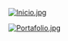 [![Inicio.jpg](https://i.postimg.cc/FHWHrPkK/Inicio.jpg)](https://postimg.cc/zyhrpFjm)

[![Portafolio.jpg](https://i.postimg.cc/6QF6Ry0J/Portafolio.jpg)](https://postimg.cc/nsYtfVg0)

